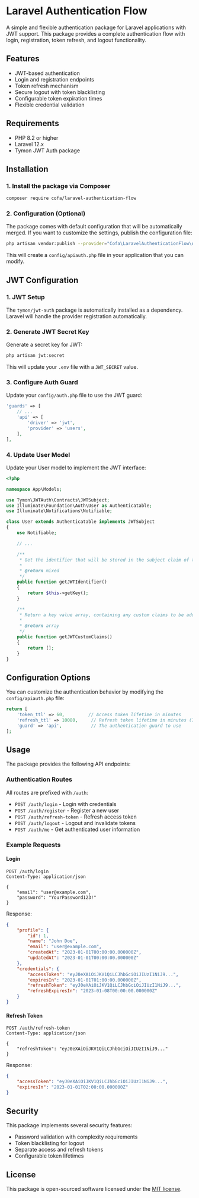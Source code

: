 # Laravel Authentication Flow

A simple and flexible authentication package for Laravel applications with JWT support. This package provides a complete authentication flow with login, registration, token refresh, and logout functionality.

## Features

- JWT-based authentication
- Login and registration endpoints
- Token refresh mechanism
- Secure logout with token blacklisting
- Configurable token expiration times
- Flexible credential validation

## Requirements

- PHP 8.2 or higher
- Laravel 12.x
- Tymon JWT Auth package

## Installation

### 1. Install the package via Composer

```bash
composer require cofa/laravel-authentication-flow
```

### 2. Configuration (Optional)

The package comes with default configuration that will be automatically merged. If you want to customize the settings, publish the configuration file:

```bash
php artisan vendor:publish --provider="Cofa\LaravelAuthenticationFlow\ApiAuthServiceProvider" --tag="config"
```

This will create a `config/apiauth.php` file in your application that you can modify.

## JWT Configuration

### 1. JWT Setup

The `tymon/jwt-auth` package is automatically installed as a dependency. Laravel will handle the provider registration automatically.

### 2. Generate JWT Secret Key

Generate a secret key for JWT:

```bash
php artisan jwt:secret
```

This will update your `.env` file with a `JWT_SECRET` value.

### 3. Configure Auth Guard

Update your `config/auth.php` file to use the JWT guard:

```php
'guards' => [
    // ...
    'api' => [
        'driver' => 'jwt',
        'provider' => 'users',
    ],
],
```

### 4. Update User Model

Update your User model to implement the JWT interface:

```php
<?php

namespace App\Models;

use Tymon\JWTAuth\Contracts\JWTSubject;
use Illuminate\Foundation\Auth\User as Authenticatable;
use Illuminate\Notifications\Notifiable;

class User extends Authenticatable implements JWTSubject
{
    use Notifiable;

    // ...

    /**
     * Get the identifier that will be stored in the subject claim of the JWT.
     *
     * @return mixed
     */
    public function getJWTIdentifier()
    {
        return $this->getKey();
    }

    /**
     * Return a key value array, containing any custom claims to be added to the JWT.
     *
     * @return array
     */
    public function getJWTCustomClaims()
    {
        return [];
    }
}
```

## Configuration Options

You can customize the authentication behavior by modifying the `config/apiauth.php` file:

```php
return [
    'token_ttl' => 60,         // Access token lifetime in minutes
    'refresh_ttl' => 10080,     // Refresh token lifetime in minutes (7 days)
    'guard' => 'api',           // The authentication guard to use
];
```

## Usage

The package provides the following API endpoints:

### Authentication Routes

All routes are prefixed with `/auth`:

- `POST /auth/login` - Login with credentials
- `POST /auth/register` - Register a new user
- `POST /auth/refresh-token` - Refresh access token
- `POST /auth/logout` - Logout and invalidate tokens
- `POST /auth/me` - Get authenticated user information

### Example Requests

#### Login

```http
POST /auth/login
Content-Type: application/json

{
    "email": "user@example.com",
    "password": "YourPassword123!"
}
```

Response:

```json
{
    "profile": {
        "id": 1,
        "name": "John Doe",
        "email": "user@example.com",
        "createdAt": "2023-01-01T00:00:00.000000Z",
        "updatedAt": "2023-01-01T00:00:00.000000Z"
    },
    "credentials": {
        "accessToken": "eyJ0eXAiOiJKV1QiLCJhbGciOiJIUzI1NiJ9...",
        "expiresIn": "2023-01-01T01:00:00.000000Z",
        "refreshToken": "eyJ0eXAiOiJKV1QiLCJhbGciOiJIUzI1NiJ9...",
        "refreshExpiresIn": "2023-01-08T00:00:00.000000Z"
    }
}
```

#### Refresh Token

```http
POST /auth/refresh-token
Content-Type: application/json

{
    "refreshToken": "eyJ0eXAiOiJKV1QiLCJhbGciOiJIUzI1NiJ9..."
}
```

Response:

```json
{
    "accessToken": "eyJ0eXAiOiJKV1QiLCJhbGciOiJIUzI1NiJ9...",
    "expiresIn": "2023-01-01T02:00:00.000000Z"
}
```

## Security

This package implements several security features:

- Password validation with complexity requirements
- Token blacklisting for logout
- Separate access and refresh tokens
- Configurable token lifetimes

## License

This package is open-sourced software licensed under the [MIT license](LICENSE).
